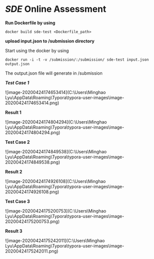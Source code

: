 # *SDE* Online Assessment

**Run Dockerfile by using** 

`docker build sde-test <Dockerfile_path>`



**upload input.json to /submission directory** 

Start using the docker by using

`docker run -i -t -v /submission/:/submission/ sde-test input.json output.json`

The output.json file will generate in /submission



***Test Case 1***

![image-20200424174653414](C:\Users\Minghao Lyu\AppData\Roaming\Typora\typora-user-images\image-20200424174653414.png)

**Result 1**

![image-20200424174804294](C:\Users\Minghao Lyu\AppData\Roaming\Typora\typora-user-images\image-20200424174804294.png)



**Test Case 2**

![image-20200424174849538](C:\Users\Minghao Lyu\AppData\Roaming\Typora\typora-user-images\image-20200424174849538.png)

**Result 2**

![image-20200424174926108](C:\Users\Minghao Lyu\AppData\Roaming\Typora\typora-user-images\image-20200424174926108.png)



**Test Case 3**

![image-20200424175200753](C:\Users\Minghao Lyu\AppData\Roaming\Typora\typora-user-images\image-20200424175200753.png)



**Result 3**

![image-20200424175242011](C:\Users\Minghao Lyu\AppData\Roaming\Typora\typora-user-images\image-20200424175242011.png)